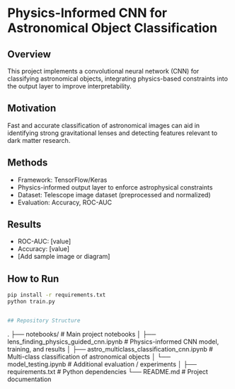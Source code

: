 # Physics-Informed CNN for Astronomical Object Classification

## Overview
This project implements a convolutional neural network (CNN) for classifying astronomical objects, integrating physics-based constraints into the output layer to improve interpretability.

## Motivation
Fast and accurate classification of astronomical images can aid in identifying strong gravitational lenses and detecting features relevant to dark matter research.

## Methods
- Framework: TensorFlow/Keras
- Physics-informed output layer to enforce astrophysical constraints
- Dataset: Telescope image dataset (preprocessed and normalized)
- Evaluation: Accuracy, ROC-AUC

## Results
- ROC-AUC: [value]
- Accuracy: [value]
- [Add sample image or diagram]

## How to Run
```bash
pip install -r requirements.txt
python train.py


## Repository Structure

```
.
├── notebooks/                          # Main project notebooks
│   ├── lens_finding_physics_guided_cnn.ipynb        # Physics-informed CNN model, training, and results
│   ├── astro_multiclass_classification_cnn.ipynb    # Multi-class classification of astronomical objects
│   └── model_testing.ipynb                         # Additional evaluation / experiments
│
├── requirements.txt                    # Python dependencies
└── README.md                           # Project documentation
```
